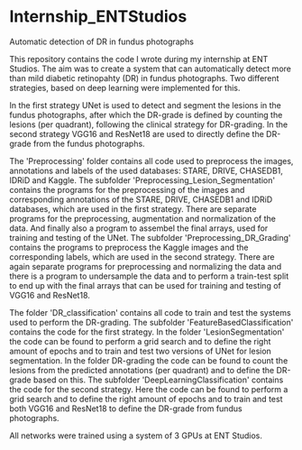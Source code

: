 # Internship_ENTStudios
 Automatic detection of DR in fundus photographs


This repository contains the code I wrote during my internship at ENT Studios. The aim was to create a system that can automatically detect more than mild diabetic retinopahty (DR) in fundus photographs. Two different strategies, based on deep learning were implemented for this.

In the first strategy UNet is used to detect and segment the lesions in the fundus photographs, after which the DR-grade is defined by counting the lesions (per quadrant), following the clinical strategy for DR-grading. In the second strategy VGG16 and ResNet18 are used to directly define the DR-grade from the fundus photographs.

The 'Preprocessing' folder contains all code used to preprocess the images, annotations and labels of the used databases: STARE, DRIVE, CHASEDB1, IDRiD and Kaggle. 
The subfolder 'Preprocessing_Lesion_Segmentation' contains the programs for the preprocessing of the images and corresponding annotations of the STARE, DRIVE, CHASEDB1 and IDRiD databases, which are used in the first strategy. There are separate programs for the preprocessing, augmentation and normalization of the data. And finally also a program to assembel the final arrays, used for training and testing of the UNet.
The subfolder 'Preprocessing_DR_Grading' contains the programs to preprocess the Kaggle images and the corresponding labels, which are used in the second strategy. There are again separate programs for preprocessing and normalizing the data and there is a program to undersample the data and to perform a train-test split to end up with the final arrays that can be used for training and testing of VGG16 and ResNet18.

The folder 'DR_classification' contains all code to train and test the systems used to perform the DR-grading.
The subfolder 'FeatureBasedClassification' contains the code for the first strategy. In the folder 'LesionSegmentation' the code can be found to perform a grid search and to define the right amount of epochs and to train and test two versions of UNet for lesion segmentation. In the folder DR-grading the code can be found to count the lesions from the predicted annotations (per quadrant) and to define the DR-grade based on this.
The subfolder 'DeepLearningClassification' contains the code for the second strategy. Here the code can be found to perform a grid search and to define the right amount of epochs and to train and test both VGG16 and ResNet18 to define the DR-grade from fundus photographs.

All networks were trained using a system of 3 GPUs at ENT Studios.
